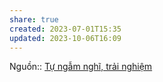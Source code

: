 ```yaml
---
share: true
created: 2023-07-01T15:35
updated: 2023-10-06T16:09
---
```


Nguồn:: [Tự ngẫm nghĩ, trải nghiệm](../T%E1%BB%B1%20ng%E1%BA%ABm%20ngh%C4%A9,%20tr%E1%BA%A3i%20nghi%E1%BB%87m.md)
